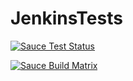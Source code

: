 # JenkinsTests
[![Sauce Test Status](https://saucelabs.com/buildstatus/parora)](https://saucelabs.com/u/parora)

[![Sauce Build Matrix](https://saucelabs.com/browser-matrix/parora)](https://saucelabs.com/u/parora.svg)

